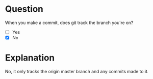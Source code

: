 # Question
When you make a commit, does git track the branch you're on?
- [ ] Yes
- [X] No

# Explanation
No, it only tracks the origin master branch and any commits made to it.
